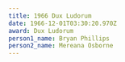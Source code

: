 ```yaml
---
title: 1966 Dux Ludorum
date: 1966-12-01T03:30:20.970Z
award: Dux Ludorum
person1_name: Bryan Phillips
person2_name: Mereana Osborne
---
```


